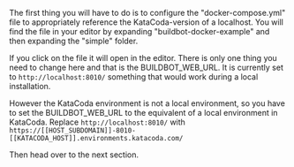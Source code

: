 The first thing you will have to do is to configure the "docker-compose.yml" file to appropriately reference the KataCoda-version of a localhost. 
You will find the file in your editor by expanding "buildbot-docker-example" and then expanding the "simple" folder. 

If you click on the file it will open in the editor. There is only one thing you need to change here and that is the BUILDBOT_WEB_URL. It is currently set to `http://localhost:8010/`
something that would work during a local installation. 

However the KataCoda environment is not a local environment, so you have to set the BUILDBOT_WEB_URL to the equivalent of a local environment in KataCoda. 
Replace `http://localhost:8010/` with `https://[[HOST_SUBDOMAIN]]-8010-[[KATACODA_HOST]].environments.katacoda.com/`

Then head over to the next section. 